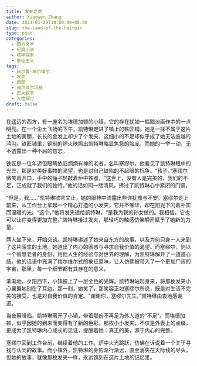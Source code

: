 ```yaml
---
title: 发夹之境
author: Xiaowen Zhang
date: 2024-01-29T10:00:00+08:00
slug: the-land-of-the-hairpin
type: post
categories:
  - 西方文学
  - 短篇小说
  - 精神探索
  - 象征主义
tags:
  - 赫尔曼·梅尔维尔
  - 发夹
  - 西部
  - 梅尔维尔风格
  - 宏大叙事
  - 人性探讨
draft: false
---
```


在遥远的西方，有一座名为埃德加顿的小镇，它的存在犹如一幅黯淡画作中的一点明亮。在一个尘土飞扬的下午，凯特琳走进了镇上的铁匠铺。她是一抹不属于这片土地的美丽，长长的金发上却少了个发夹，这细小的不足却似乎成了她无法逾越的鸿沟。铁匠铺里，铜制的炉火映照出凯特琳略显焦急的脸庞，而她的一举一动，无不透露出一种不屈的意志。

铁匠是一位年迈但眼睛依旧炯炯有神的老者，名叫塞缪尔。他看见了凯特琳眼中的光芒，那是对美好事物的渴望，也是对自己缺陷的不起眼的抗争。“孩子，”塞缪尔微笑着开口，手中的锤子轻敲着炉中铁器，“这世上，没有人是完美的，我们的不足，正成就了我们的独特。”他的话如同一缕清风，拂过了凯特琳心中紧闭的门窗。

“但是，我……”凯特琳欲言又止，她的眼神中流露出些许犹豫与不安。塞缪尔走上前来，从工作台上拿起一个精心打造的小发夹，它并不奢华，却在阳光下闪着朴实而温暖的光。“这个，”他将发夹递给凯特琳，“是我为我的孙女做的。我相信，它也可以让你变得更加完整。”凯特琳接过发夹，那轻巧的触感仿佛瞬间赋予了她新的力量。

两人坐下来，开始交谈。凯特琳讲述了她来自东方的故事，以及为何只身一人来到了这片陌生的土地。她道出了内心的困惑与寻求自我价值的渴望。而塞缪尔，则以一个智慧老者的身份，用他人生的经验与对世界的理解，为凯特琳解开了一道道心结。他的话语中充满了梅尔维尔式的象征意味，让人仿佛被带入了一个更加广阔的宇宙，那里，每一个细节都有其存在的意义。

渐渐地，夕阳西下，小镇披上了一层金色的光辉。凯特琳站起身来，将那枚发夹小心翼翼地别在了耳边。那一刻，她笑了，那笑容正如塞缪尔所说，既是对生活不完美的接受，也是对自我价值的肯定。“谢谢你，塞缪尔先生。”凯特琳由衷地感谢道。

当夜幕降临，凯特琳离开了小镇，带着那份不再足为外人道的“不足”。而埃德加顿，似乎因她的到来而变得有了新的色彩。那枚小小发夹，不仅是外表上的点缀，更成为了凯特琳内心成长的见证，提醒着她：真正的美，源于内心的完整。

塞缪尔回到工作台前，继续着他的工作。炉中火光跳跃，仿佛在诉说着一个关于寻找与认同的故事。而小镇外，凯特琳的身影渐行渐远，直至消失在天际线的尽头。但她的故事，就像那枚发夹一样，永远镌刻在这片土地的记忆里。